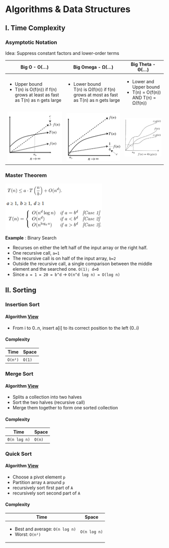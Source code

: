 # Algorithms & Data Structures

## I. Time Complexity

### Asymptotic Notation
Idea: Suppress constant factors and lower-order terms

|Big O - O(…)|Big Omega - Ω(…)|Big Theta - Θ(…)|
|----------|-------------|------|
|<ul><li>Upper bound</li><li>T(n) is O(f(n)) if f(n) grows at least as fast as T(n) as n gets large</li></ul> | <ul><li>Lower bound</li>T(n) is Ω(f(n)) if f(n) grows at most as fast as T(n) as n gets large</li></ul> | <ul><li>Lower and Upper bound</li><li>T(n) = O(f(n)) AND T(n) = Ω(f(n))</li></ul> |
|![](images/big_o.png)|![](images/big_omega.png)|![](images/big_theta.png)|

### Master Theorem
![](images/master_theorem.png)

**Example** : Binary Search
- Recurses on either the left half of the input array or the right half.
- One recursive call, `a=1`
- The recursive call is on half of the input array, `b=2`
- Outside the recursive call, a single comparison between the middle element and the searched one. `O(1); d=0`
- Since `a = 1 = 20 = b^d` -> `O(n^d log n) = O(log n)`

## II. Sorting
### Insertion Sort
#### Algorithm [View](sorting/insertion.go)
- From i to 0..n, insert a[i] to its correct position to the left (0..i)

#### Complexity
| Time | Space |
|---|---|
| `O(n²)` | `O(1)` |

### Merge Sort
#### Algorithm [View](sorting/mergesort.go)
- Splits a collection into two halves
- Sort the two halves (recursive call)
- Merge them together to form one sorted collection

#### Complexity
| Time | Space |
|---|---|
| `Θ(n log n)` | `O(n)` |

### Quick Sort
#### Algorithm [View](sorting/quicksort.go)
- Choose a pivot element `p`
- Partition array `A` around `p`
- recursively sort first part of `A`
- recursively sort second part of `A`

#### Complexity
| Time | Space |
|---|---|
| <ul><li>Best and average: `O(n log n)`</li><li>Worst: `O(n²)`</li> | `O(n log n)` |
